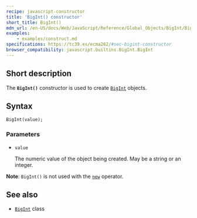 ```yaml
---
recipe: javascript-constructor
title: 'BigInt() constructor'
short_title: BigInt()
mdn_url: /en-US/docs/Web/JavaScript/Reference/Global_Objects/BigInt/BigInt
examples:
    - examples/construct.md
specifications: https://tc39.es/ecma262/#sec-bigint-constructor
browser_compatibility: javascript.builtins.BigInt.BigInt
---
```

## Short description

The **`BigInt()`** constructor is used to create [`BigInt`](/en-US/docs/Web/JavaScript/Reference/Global_Objects/BigInt) objects.

## Syntax

```
BigInt(value);
```

### Parameters

-   `value`

    The numeric value of the object being created. May be a string or an integer.

**Note**: `BigInt()` is not used with the [`new`](/en-US/docs/Web/JavaScript/Reference/Operators/new) operator.

## See also

-   [`BigInt`](/en-US/docs/Web/JavaScript/Reference/Global_Objects/BigInt) class
